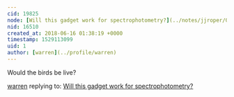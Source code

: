 ```yaml
---
cid: 19825
node: [Will this gadget work for spectrophotometry?](../notes/jjroper/06-15-2018/will-this-gadget-work-for-spectrophotometry)
nid: 16510
created_at: 2018-06-16 01:38:19 +0000
timestamp: 1529113099
uid: 1
author: [warren](../profile/warren)
---
```


Would the birds be live?

[warren](../profile/warren) replying to: [Will this gadget work for spectrophotometry?](../notes/jjroper/06-15-2018/will-this-gadget-work-for-spectrophotometry)

